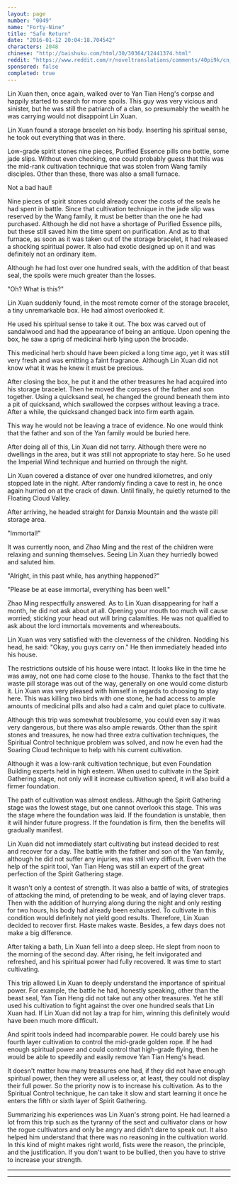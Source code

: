 ```yaml
---
layout: page
number: "0049"
name: "Forty-Nine"
title: "Safe Return"
date: "2016-01-12 20:04:18.704542"
characters: 2048
chinese: "http://baishuku.com/html/30/30364/12441374.html"
reddit: "https://www.reddit.com/r/noveltranslations/comments/40pi9k/cn_tempered_immortal_chapter_0049/"
sponsored: false
completed: true
---
```


Lin Xuan then, once again, walked over to Yan Tian Heng's corpse and happily started to search for more spoils. This guy was very vicious and sinister, but he was still the patriarch of a clan, so presumably the wealth he was carrying would not disappoint Lin Xuan.

Lin Xuan found a storage bracelet on his body. Inserting his spiritual sense, he took out everything that was in there.

Low-grade spirit stones nine pieces, Purified Essence pills one bottle, some jade slips. Without even checking, one could probably guess that this was the mid-rank cultivation technique that was stolen from Wang family disciples. Other than these, there was also a small furnace.

Not a bad haul!

Nine pieces of spirit stones could already cover the costs of the seals he had spent in battle. Since that cultivation technique in the jade slip was reserved by the Wang family, it must be better than the one he had purchased. Although he did not have a shortage of Purified Essence pills, but these still saved him the time spent on purification. And as to that furnace, as soon as it was taken out of the storage bracelet, it had released a shocking spiritual power. It also had exotic designed up on it and was definitely not an ordinary item.

Although he had lost over one hundred seals, with the addition of that beast seal, the spoils were much greater than the losses.

"Oh? What is this?"

Lin Xuan suddenly found, in the most remote corner of the storage bracelet, a tiny unremarkable box. He had almost overlooked it.

He used his spiritual sense to take it out. The box was carved out of sandalwood and had the appearance of being an antique. Upon opening the box, he saw a sprig of medicinal herb lying upon the brocade.

This medicinal herb should have been picked a long time ago, yet it was still very fresh and was emitting a faint fragrance. Although Lin Xuan did not know what it was he knew it must be precious.

After closing the box, he put it and the other treasures he had acquired into his storage bracelet. Then he moved the corpses of the father and son together. Using a quicksand seal, he changed the ground beneath them into a pit of quicksand, which swallowed the corpses without leaving a trace. After a while, the quicksand changed back into firm earth again.

This way he would not be leaving a trace of evidence. No one would think that the father and son of the Yan family would be buried here.

After doing all of this, Lin Xuan did not tarry. Although there were no dwellings in the area, but it was still not appropriate to stay here. So he used the Imperial Wind technique and hurried on through the night.

Lin Xuan covered a distance of over one hundred kilometres, and only stopped late in the night. After randomly finding a cave to rest in, he once again hurried on at the crack of dawn. Until finally, he quietly returned to the Floating Cloud Valley.

After arriving, he headed straight for Danxia Mountain and the waste pill storage area.

"Immortal!"

It was currently noon, and Zhao Ming and the rest of the children were relaxing and sunning themselves. Seeing Lin Xuan they hurriedly bowed and saluted him.

"Alright, in this past while, has anything happened?"

"Please be at ease immortal, everything has been well."

Zhao Ming respectfully answered. As to Lin Xuan disappearing for half a month, he did not ask about at all. Opening your mouth too much will cause worried; sticking your head out will bring calamities. He was not qualified to ask about the lord immortals movements and whereabouts.

Lin Xuan was very satisfied with the cleverness of the children. Nodding his head, he said: "Okay, you guys carry on." He then immediately headed into his house.

The restrictions outside of his house were intact. It looks like in the time he was away, not one had come close to the house. Thanks to the fact that the waste pill storage was out of the way, generally on one would come disturb it. Lin Xuan was very pleased with himself in regards to choosing to stay here. This was killing two birds with one stone, he had access to ample amounts of medicinal pills and also had a calm and quiet place to cultivate.

Although this trip was somewhat troublesome, you could even say it was very dangerous, but there was also ample rewards. Other than the spirit stones and treasures, he now had three extra cultivation techniques, the Spiritual Control technique problem was solved, and now he even had the Soaring Cloud technique to help with his current cultivation.

Although it was a low-rank cultivation technique, but even Foundation Building experts held in high esteem. When used to cultivate in the Spirit Gathering stage, not only will it increase cultivation speed, it will also build a firmer foundation.

The path of cultivation was almost endless. Although the Spirit Gathering stage was the lowest stage, but one cannot overlook this stage. This was the stage where the foundation was laid. If the foundation is unstable, then it will hinder future progress. If the foundation is firm, then the benefits will gradually manifest.

Lin Xuan did not immediately start cultivating but instead decided to rest and recover for a day. The battle with the father and son of the Yan family, although he did not suffer any injuries, was still very difficult. Even with the help of the spirit tool, Yan Tian Heng was still an expert of the great perfection of the Spirit Gathering stage.

It wasn't only a contest of strength. It was also a battle of wits, of strategies of attacking the mind, of pretending to be weak, and of laying clever traps. Then with the addition of hurrying along during the night and only resting for two hours, his body had already been exhausted. To cultivate in this condition would definitely not yield good results. Therefore, Lin Xuan decided to recover first. Haste makes waste. Besides, a few days does not make a big difference.

After taking a bath, Lin Xuan fell into a deep sleep. He slept from noon to the morning of the second day. After rising, he felt invigorated and refreshed, and his spiritual power had fully recovered. It was time to start cultivating.

This trip allowed Lin Xuan to deeply understand the importance of spiritual power. For example, the battle he had, honestly speaking, other than the beast seal, Yan Tian Heng did not take out any other treasures. Yet he still used his cultivation to fight against the over one hundred seals that Lin Xuan had. If Lin Xuan did not lay a trap for him, winning this definitely would have been much more difficult.

And spirit tools indeed had incomparable power. He could barely use his fourth layer cultivation to control the mid-grade golden rope. If he had enough spiritual power and could control that high-grade flying, then he would be able to speedily and easily remove Yan Tian Heng's head.

It doesn't matter how many treasures one had, if they did not have enough spiritual power, then they were all useless or, at least, they could not display their full power. So the priority now is to increase his cultivation. As to the Spiritual Control technique, he can take it slow and start learning it once he enters the fifth or sixth layer of Spirit Gathering.

Summarizing his experiences was Lin Xuan's strong point. He had learned a lot from this trip such as the tyranny of the sect and cultivator clans or how the rogue cultivators and only be angry and didn't dare to speak out. It also helped him understand that there was no reasoning in the cultivation world. In this kind of might makes right world, fists were the reason, the principle, and the justification. If you don't want to be bullied, then you have to strive to increase your strength.

- - -
- - -

